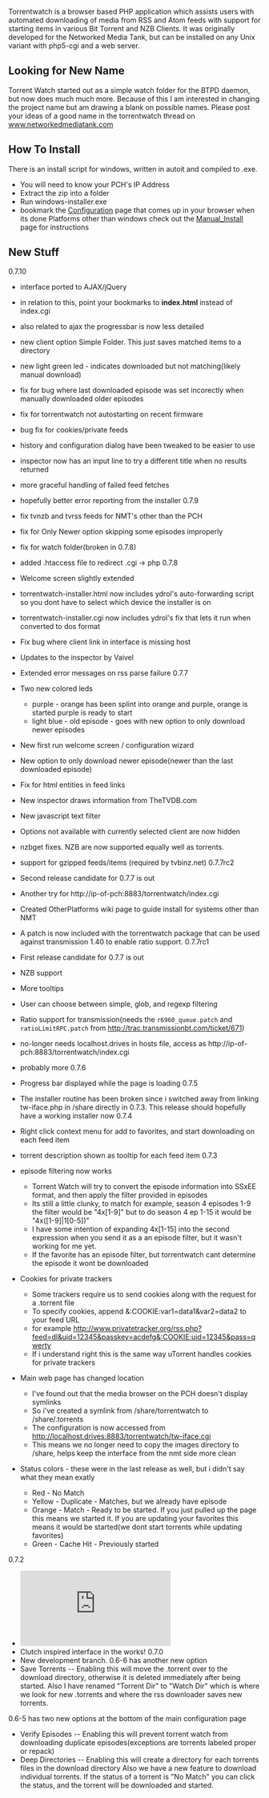Torrentwatch is a browser based PHP application which assists users with automated downloading of media from RSS and Atom feeds with support for starting items in various Bit Torrent and NZB Clients.  It was originally developed for the Networked Media Tank, but can be installed on any Unix variant with php5-cgi and a web server.

## Looking for New Name ##
Torrent Watch started out as a simple watch folder for the BTPD daemon, but now does much much more.  Because of this I am interested in changing the project name but am drawing a blank on possible names.  Please post your ideas of a good name in the torrentwatch thread on www.networkedmediatank.com

## How To Install ##
There is an install script for windows, written in autoit and compiled to .exe.
  * You will need to know your PCH's IP Address
  * Extract the zip into a folder
  * Run windows-installer.exe
  * bookmark the [Configuration](Configuration.md) page that comes up in your browser when its done
Platforms other than windows check out the [Manual\_Install](Manual_Install.md) page for instructions

## New Stuff ##
0.7.10
  * interface ported to AJAX/jQuery
  * in relation to this, point your bookmarks to **index.html** instead of index.cgi
  * also related to ajax the progressbar is now less detailed
  * new client option Simple Folder.  This just saves matched items to a directory
  * new light green led - indicates downloaded but not matching(likely manual download)
  * fix for bug where last downloaded episode was set incorectly when manually downloaded older episodes
  * fix for torrentwatch not autostarting on recent firmware
  * bug fix for cookies/private feeds
  * history and configuration dialog have been tweaked to be easier to use
  * inspector now has an input line to try a different title when no results returned
  * more graceful handling of failed feed fetches
  * hopefully better error reporting from the installer
0.7.9
  * fix tvnzb and tvrss feeds for NMT's other than the PCH
  * fix for Only Newer option skipping some episodes improperly
  * fix for watch folder(broken in 0.7.8)
  * added .htaccess file to redirect .cgi -> php
0.7.8
  * Welcome screen slightly extended
  * torrentwatch-installer.html now includes ydrol's auto-forwarding script so you dont have to select which device the installer is on
  * torrentwatch-installer.cgi now includes ydrol's fix that lets it run when converted to dos format
  * Fix bug where client link in interface is missing host
  * Updates to the inspector by Vaivel
  * Extended error messages on rss parse failure
0.7.7
  * Two new colored leds
    * purple - orange has been splint into orange and purple, orange is started purple is ready to start
    * light blue - old episode - goes with new option to only download newer episodes
  * New first run welcome screen / configuration wizard
  * New option to only download newer episode(newer than the last downloaded episode)
  * Fix for html entities in feed links
  * New inspector draws information from TheTVDB.com
  * New javascript text filter
  * Options not available with currently selected client are now hidden
  * nzbget fixes.  NZB are now supported equally well as torrents.
  * support for gzipped feeds/items (required by tvbinz.net)
0.7.7rc2
  * Second release candidate for 0.7.7 is out
  * Another try for http://ip-of-pch:8883/torrentwatch/index.cgi
  * Created OtherPlatforms wiki page to guide install for systems other than NMT
  * A patch is now included with the torrentwatch package that can be used against transmission 1.40 to enable ratio support.
0.7.7rc1
  * First release candidate for 0.7.7 is out
  * NZB support
  * More tooltips
  * User can choose between simple, glob, and regexp filtering
  * Ratio support for transmission(needs the `r6960_queue.patch` and `ratioLimitRPC.patch` from http://trac.transmissionbt.com/ticket/671)
  * no-longer needs localhost.drives in hosts file, access as http://ip-of-pch:8883/torrentwatch/index.cgi
  * probably more
0.7.6
  * Progress bar displayed while the page is loading
0.7.5
  * The installer routine has been broken since i switched away from linking tw-iface.php in /share directly in 0.7.3.   This release should hopefully have a working installer now
0.7.4
  * Right click context menu for add to favorites, and start downloading on each feed item
  * torrent description shown as tooltip for each feed item
0.7.3
  * episode filtering now works
    * Torrent Watch will try to convert the episode information into SSxEE format, and then apply the filter provided in episodes
    * Its still a little clunky, to match for example, season 4 episodes 1-9 the filter would be "4x[1-9]" but to do season 4 ep 1-15 it would be "4x([1-9]|1[0-5])"
    * I have some intention of expanding 4x[1-15] into the second expression when you send it as a an episode filter, but it wasn't working for me yet.
    * If the favorite has an episode filter, but torrentwatch cant determine the episode it wont be downloaded

  * Cookies for private trackers
    * Some trackers require us to send cookies along with the request for a .torrent file
    * To specify cookies, append &:COOKIE:var1=data1&var2=data2 to your feed URL
    * for example  http://www.privatetracker.org/rss.php?feed=dl&uid=12345&passkey=acdefg&:COOKIE:uid=12345&pass=qwerty
    * If i understand right this is the same way uTorrent handles cookies for private trackers

  * Main web page has changed location
    * I've found out that the media browser on the PCH doesn't display symlinks
    * So i've created a symlink from /share/torrentwatch to /share/.torrents
    * The configuration is now accessed from http://localhost.drives:8883/torrentwatch/tw-iface.cgi
    * This means we no longer need to copy the images directory to /share, helps keep the interface from the nmt side more clean

  * Status colors - these were in the last release as well, but i didn't say what they mean exatly
    * Red - No Match
    * Yellow - Duplicate - Matches, but we already have episode
    * Orange - Match - Ready to be started.  If you just pulled up the page this means we started it.  If you are updating your favorites this means it would be started(we dont start torrents while updating favorites)
    * Green - Cache Hit - Previously started

0.7.2
  * ![![](http://img165.imageshack.us/img165/6230/torrentwatchsampleyx6.th.png)](http://img165.imageshack.us/my.php?image=torrentwatchsampleyx6.png)
  * Clutch inspired interface in the works!
0.7.0
  * New development branch.
0.6-6 has another new option
  * Save Torrents -- Enabling this will move the .torrent over to the download directory, otherwise it is deleted immediately after being started.
Also I have renamed "Torrent Dir" to "Watch Dir" which is where we look for new .torrents and where the rss downloader saves new torrents.

0.6-5 has two new options at the bottom of the main configuration page
  * Verify Episodes -- Enabling this will prevent torrent watch from downloading duplicate episodes(exceptions are torrents labeled proper or repack)
  * Deep Directories -- Enabling this will create a directory for each torrents files in the download directory
Also we have a new feature to download individual torrents.  If the status of a torrent is "No Match" you can click the status, and the torrent will be downloaded and started.
